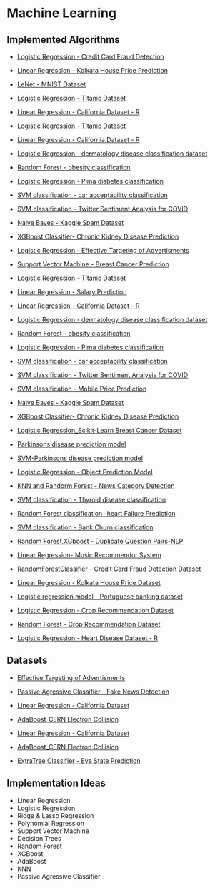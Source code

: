 # Machine Learning

## Implemented Algorithms

 - [Logistic Regression - Credit Card Fraud Detection](https://github.com/dibyarupnath/MindWave/tree/logistic-ccfraud/Machine%20Learning/Logistic%20Regression%20-%20Credit%20Card%20Fraud%20Detection)

 - [Linear Regression - Kolkata House Price Prediction](https://github.com/dibyarupnath/MindWave/tree/eff1aec59c7b3824d6b4570fa8d41c4507c7b869/Machine%20Learning/Linear%20Regression%20-%20Kolkata%20House%20Price%20Dataset)


- [LeNet - MNIST Dataset](https://github.com/dibyarupnath/MindWave/tree/lenet-mnist/Machine%20Learning/LeNet%20-%20MNIST%20Dataset)


- [Logistic Regression - Titanic Dataset](https://github.com/Soumya-Kushwaha/MindWave/tree/titanic---logistic/Machine%20Learning/Logistic%20Regression%20-%20Titanic%20Dataset)
- [Linear Regression - California Dataset - R](https://github.com/itsdebartha/MindWave/tree/9f4900d287096e4a930f110d2d79dbed159b2251/Machine%20Learning/Linear%20Regression%20-%20California%20dataset%20-%20R)

- [Logistic Regression - Titanic Dataset](https://github.com/Soumya-Kushwaha/MindWave/tree/titanic---logistic/Machine%20Learning/Logistic%20Regression%20-%20Titanic%20Dataset)
- [Linear Regression - California Dataset - R](https://github.com/itsdebartha/MindWave/tree/9f4900d287096e4a930f110d2d79dbed159b2251/Machine%20Learning/Linear%20Regression%20-%20California%20dataset%20-%20R)

- [Logistic Regression - dermatology disease classification dataset]( https://www.kaggle.com/datasets/olcaybolat1/dermatology-dataset-classification)

- [Random Forest - obesity classification](  https://www.kaggle.com/datasets/sujithmandala/obesity-classification-dataset?select=Obesity+Classification.csv)

- [Logistic Regression - Pima diabetes classification]( https://www.kaggle.com/datasets/uciml/pima-indians-diabetes-database)

- [SVM classification - car acceptability classification](https://www.kaggle.com/datasets/subhajeetdas/car-acceptability-classification-dataset)

- [SVM classification - Twitter Sentiment Analysis for COVID](https://github.com/ranodeepbanerjee/MindWave/blob/main/Machine%20Learning/SVM%20-%20Twitter%20Sentiment%20Analysis/SVM%20-%20Twitter-sentiment-analysis.ipynb)

- [Naive Bayes - Kaggle Spam Dataset](https://github.com/PraNavKumAr01/MindWave/blob/main/Machine%20Learning/NaiveBayes%20-%20SpamDataset/MultinomialNaiveBayes_Spam.ipynb)

- [XGBoost Classifier- Chronic Kidney Disease Prediction](https://github.com/ayush-09/MindWave/tree/main/Machine%20Learning/Chronic%20Kidney%20Diseases%20Prediction)
- [Logistic Regression - Effective Targeting of Advertisments](./Effective%20Targeting%20of%20Advertisments/)



- [Support Vector Machine - Breast Cancer Prediction](https://github.com/ManaswiKasiraju/MindWave/blob/main/Machine%20Learning/Breast%20Cancer%20Prediction.ipynb)

- [Logistic Regression - Titanic Dataset](https://github.com/Soumya-Kushwaha/MindWave/tree/titanic---logistic/Machine%20Learning/Logistic%20Regression%20-%20Titanic%20Dataset)

- [Linear Regression - Salary Prediction](https://github.com/Soumya-Kushwaha/MindWave/tree/salary/Machine%20Learning/Linear%20Regression%20-%20Salary%20Prediction)

- [Linear Regression - California Dataset - R](https://github.com/itsdebartha/MindWave/tree/9f4900d287096e4a930f110d2d79dbed159b2251/Machine%20Learning/Linear%20Regression%20-%20California%20dataset%20-%20R)


- [Logistic Regression - dermatology disease classification dataset]( https://www.kaggle.com/datasets/olcaybolat1/dermatology-dataset-classification)

- [Random Forest - obesity classification](  https://www.kaggle.com/datasets/sujithmandala/obesity-classification-dataset?select=Obesity+Classification.csv)

- [Logistic Regression - Pima diabetes classification]( https://www.kaggle.com/datasets/uciml/pima-indians-diabetes-database)

- [SVM classification - car acceptability classification](https://www.kaggle.com/datasets/subhajeetdas/car-acceptability-classification-dataset)

- [SVM classification - Twitter Sentiment Analysis for COVID](https://github.com/ranodeepbanerjee/MindWave/blob/main/Machine%20Learning/SVM%20-%20Twitter%20Sentiment%20Analysis/SVM%20-%20Twitter-sentiment-analysis.ipynb)

- [SVM classification - Mobile Price Prediction](https://www.kaggle.com/datasets/adityaramachandran27/world-air-quality-index-by-city-and-coordinates)

- [Naive Bayes - Kaggle Spam Dataset](https://github.com/PraNavKumAr01/MindWave/blob/main/Machine%20Learning/NaiveBayes%20-%20SpamDataset/MultinomialNaiveBayes_Spam.ipynb)

- [XGBoost Classifier- Chronic Kidney Disease Prediction](https://github.com/ayush-09/MindWave/tree/main/Machine%20Learning/Chronic%20Kidney%20Diseases%20Prediction)

- [Logistic Regression_Scikit-Learn Breast Cancer Dataset](https://github.com/adityabachu/MindWave/blob/main/Machine%20Learning/Logistic%20Regression_Scikit-Learn%20Breast%20Cancer%20Prediction/Logistic%20Regression_Scikit-Learn%20Breast%20Cancer%20Dataset.ipynb)

- [Parkinsons disease prediction model](https://github.com/tushtithakur/MindWave/tree/main/Machine%20Learning/Parkinsons%20disease%20prediction%20model)

- [SVM-Parkinsons disease prediction model](https://github.com/tushtithakur/MindWave/tree/main/Machine%20Learning/Parkinsons%20disease%20prediction%20model)
- [Logistic Regression - Object Prediction Model](https://github.com/tushtithakur/MindWave/tree/object-prediction/Machine%20Learning/Object%20Prediction%20Model)


- [KNN and Randorm Forest - News Category Detection](https://www.kaggle.com/datasets/rmisra/news-category-dataset/code)

- [SVM classification - Thyroid disease classification](https://www.kaggle.com/datasets/emmanuelfwerr/thyroid-disease-data)

- [Random Forest classification -heart Failure Prediction](https://www.kaggle.com/datasets/fedesoriano/heart-failure-prediction)

- [SVM classification - Bank Churn classification](https://www.kaggle.com/datasets/radheshyamkollipara/bank-customer-churn)

- [Random Forest,XGboost - Duplicate Question Pairs-NLP](https://github.com/MohnishK7/MindWave/blob/nlpbranch/Machine%20Learning/NLP_Duplicate_Question/initial_EDA.ipynb)

- [Linear Regression- Music Recommendor System](https://github.com/samarthjain422005/MindWave/tree/main/Machine%20Learning/Linear%20Regression%20-%20Music%20Recommendor%20System)
 
- [RandomForestClassifier - Credit Card Fraud Detection Dataset](https://github.com/sujanrupu/MindWave/tree/main/Machine%20Learning/RnadomForestClassifier-CreditCardFraudDataset)

 - [Linear Regression - Kolkata House Price Dataset](https://github.com/dibyarupnath/MindWave/tree/eff1aec59c7b3824d6b4570fa8d41c4507c7b869/Machine%20Learning/Linear%20Regression%20-%20Kolkata%20House%20Price%20Dataset)

 - [Logistic regression model - Portuguese banking dataset](https://archive.ics.uci.edu/ml/datasets/bank+marketing)
 - [Logistic Regression - Crop Recommendation Dataset](https://github.com/Shubhamkumar-op/MindWave/tree/main/Machine%20Learning/Logistic_regression_crop_recommendation)
 - [Random Forest - Crop Recommendation Dataset](https://github.com/Shubhamkumar-op/MindWave/tree/main/Machine%20Learning/Random_Forest_crop_recommendation)

- [Logistic Regression - Heart Disease Dataset - R](https://github.com/itsdebartha/MindWave/tree/main/Machine%20Learning/Logistic%20Regression%20-%20Heart%20Disease%20dataset%20-%20R)



## Datasets

- [Effective Targeting of Advertisments](https://www.kaggle.com/datasets/hiimanshuagarwal/advertising-ef)

- [Passive Agressive Classifier - Fake News Detection](https://github.com/Mansi168/MindWave-gssoc-23/blob/mansi168_2/Machine%20Learning/FakeNewDetection.ipynb)

- [Linear Regression - California Dataset](https://github.com/Soumya-Kushwaha/MindWave/tree/california/Machine%20Learning/Linear%20Regression%20-%20California%20Dataset)
 
- [AdaBoost_CERN Electron Collision](https://github.com/Shubhra-31/MindWave/tree/main/Machine%20Learning/AdaBoost_CERN%20Electron%20Collision)

- [Linear Regression - California Dataset](https://github.com/Soumya-Kushwaha/MindWave/tree/california/Machine%20Learning/Linear%20Regression%20-%20California%20Dataset)
 
- [AdaBoost_CERN Electron Collision](https://github.com/Shubhra-31/MindWave/tree/main/Machine%20Learning/AdaBoost_CERN%20Electron%20Collision)

- [ExtraTree Classifier - Eye State Prediction](https://github.com/Rahul-Jain-1/MindWave/tree/main/Machine%20Learning/Eye%20State%20Classification)

## Implementation Ideas
  - Linear Regression
  - Logistic Regression
  - Ridge & Lasso Regression
  - Polynomial Regression
  - Support Vector Machine
  - Decision Trees
  - Random Forest
  - XGBoost
  - AdaBoost
  - KNN
  - Passive Agressive Classifier

